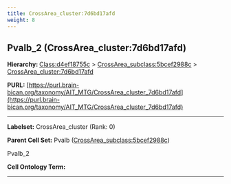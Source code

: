 ```yaml
---
title: CrossArea_cluster:7d6bd17afd
weight: 8
---
```

## Pvalb_2 (CrossArea_cluster:7d6bd17afd)
<b>Hierarchy: </b>
[Class:d4ef18755c](../Class_d4ef18755c) >
[CrossArea_subclass:5bcef2988c](../CrossArea_subclass_5bcef2988c) >
[CrossArea_cluster:7d6bd17afd](../CrossArea_cluster_7d6bd17afd)

**PURL:** [https://purl.brain-bican.org/taxonomy/AIT_MTG/CrossArea_cluster_7d6bd17afd](https://purl.brain-bican.org/taxonomy/AIT_MTG/CrossArea_cluster_7d6bd17afd)

---


**Labelset:** CrossArea_cluster (Rank: 0)

**Parent Cell Set:** Pvalb ([CrossArea_subclass:5bcef2988c](../CrossArea_subclass_5bcef2988c))

Pvalb_2


**Cell Ontology Term:** 

[MARKER GENES.]: #


---

[TRANSFERRED ANNOTATIONS.]: #


[AUTHOR ANNOTATION FIELDS.]: #

